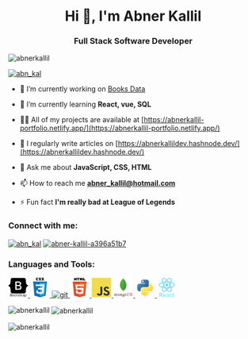<h1 align="center">Hi 👋, I'm Abner Kallil</h1>
<h3 align="center">Full Stack Software Developer</h3>

<p align="left"> <img src="https://komarev.com/ghpvc/?username=abnerkallil&label=Profile%20views&color=0e75b6&style=flat" alt="abnerkallil" /> </p>

<p align="left"> <a href="https://twitter.com/abn_kal" target="blank"><img src="https://img.shields.io/twitter/follow/abn_kal?logo=twitter&style=for-the-badge" alt="abn_kal" /></a> </p>

- 🔭 I’m currently working on [Books Data](https://github.com/abnerkallil/books-data)

- 🌱 I’m currently learning **React, vue, SQL**

- 👨‍💻 All of my projects are available at [https://abnerkallil-portfolio.netlify.app/](https://abnerkallil-portfolio.netlify.app/)

- 📝 I regularly write articles on [https://abnerkallildev.hashnode.dev/](https://abnerkallildev.hashnode.dev/)

- 💬 Ask me about **JavaScript, CSS, HTML**

- 📫 How to reach me **abner_kallil@hotmail.com**

- ⚡ Fun fact **I'm really bad at League of Legends**

<h3 align="left">Connect with me:</h3>
<p align="left">
<a href="https://twitter.com/abn_kal" target="blank"><img align="center" src="https://raw.githubusercontent.com/rahuldkjain/github-profile-readme-generator/master/src/images/icons/Social/twitter.svg" alt="abn_kal" height="30" width="40" /></a>
<a href="https://linkedin.com/in/abner-kallil-a396a51b7" target="blank"><img align="center" src="https://raw.githubusercontent.com/rahuldkjain/github-profile-readme-generator/master/src/images/icons/Social/linked-in-alt.svg" alt="abner-kallil-a396a51b7" height="30" width="40" /></a>
</p>

<h3 align="left">Languages and Tools:</h3>
<p align="left"> <a href="https://getbootstrap.com" target="_blank" rel="noreferrer"> <img src="https://raw.githubusercontent.com/devicons/devicon/master/icons/bootstrap/bootstrap-plain-wordmark.svg" alt="bootstrap" width="40" height="40"/> </a> <a href="https://www.w3schools.com/css/" target="_blank" rel="noreferrer"> <img src="https://raw.githubusercontent.com/devicons/devicon/master/icons/css3/css3-original-wordmark.svg" alt="css3" width="40" height="40"/> </a> <a href="https://git-scm.com/" target="_blank" rel="noreferrer"> <img src="https://www.vectorlogo.zone/logos/git-scm/git-scm-icon.svg" alt="git" width="40" height="40"/> </a> <a href="https://www.w3.org/html/" target="_blank" rel="noreferrer"> <img src="https://raw.githubusercontent.com/devicons/devicon/master/icons/html5/html5-original-wordmark.svg" alt="html5" width="40" height="40"/> </a> <a href="https://developer.mozilla.org/en-US/docs/Web/JavaScript" target="_blank" rel="noreferrer"> <img src="https://raw.githubusercontent.com/devicons/devicon/master/icons/javascript/javascript-original.svg" alt="javascript" width="40" height="40"/> </a> <a href="https://www.mongodb.com/" target="_blank" rel="noreferrer"> <img src="https://raw.githubusercontent.com/devicons/devicon/master/icons/mongodb/mongodb-original-wordmark.svg" alt="mongodb" width="40" height="40"/> </a> <a href="https://www.python.org" target="_blank" rel="noreferrer"> <img src="https://raw.githubusercontent.com/devicons/devicon/master/icons/python/python-original.svg" alt="python" width="40" height="40"/> </a> <a href="https://reactjs.org/" target="_blank" rel="noreferrer"> <img src="https://raw.githubusercontent.com/devicons/devicon/master/icons/react/react-original-wordmark.svg" alt="react" width="40" height="40"/> </a> </p>

<p><img align="left" src="https://github-readme-stats.vercel.app/api/top-langs?username=abnerkallil&show_icons=true&locale=en&layout=compact" alt="abnerkallil" /></p>

<p>&nbsp;<img align="center" src="https://github-readme-stats.vercel.app/api?username=abnerkallil&show_icons=true&locale=en" alt="abnerkallil" /></p>

<p><img align="center" src="https://github-readme-streak-stats.herokuapp.com/?user=abnerkallil&" alt="abnerkallil" /></p>
